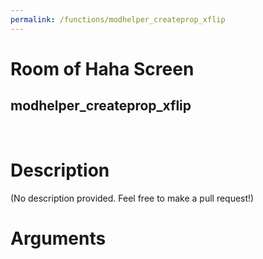 ```yaml
---
permalink: /functions/modhelper_createprop_xflip
---
```

# Room of Haha Screen  
## modhelper_createprop_xflip  
&nbsp;  
# Description  
(No description provided. Feel free to make a pull request!) 
&nbsp;  
# Arguments


